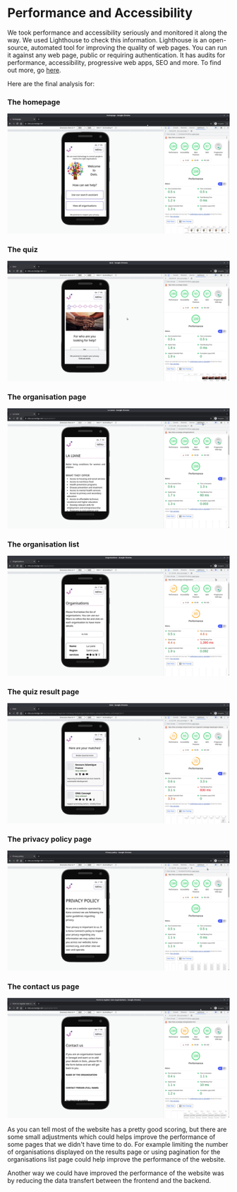 # Performance and Accessibility

We took performance and accessibility seriously and monitored it along the way. We used Lighthouse to check this information. Lighthouse is an open-source, automated tool for improving the quality of web pages. You can run it against any web page, public or requiring authentication. It has audits for performance, accessibility, progressive web apps, SEO and more. To find out more, go [here](https://developers.google.com/web/tools/lighthouse).

Here are the final analysis for:

### The homepage
![The homepage](./images/homepage.png)

### The quiz
![The quiz](./images/quiz.png)

### The organisation page
![The organisation page](./images/organisation.png)

### The organisation list
![The organisations list](./images/organisations-list.png)

### The quiz result page
![The quiz result page](./images/results-page.png)

### The privacy policy page
![The privacy policy page](./images/privacy-policy.png)

### The contact us page
![The contact us page](./images/contact-us.png)

As you can tell most of the website has a pretty good scoring, but there are some small adjustments which could helps improve the performance of some pages that we didn't have time to do. For example limiting the number of organisations displayed on the results page or using pagination for the organisations list page could help improve the performance of the website.

Another way we could have improved the performance of the website was by reducing the data transfert between the frontend and the backend.
